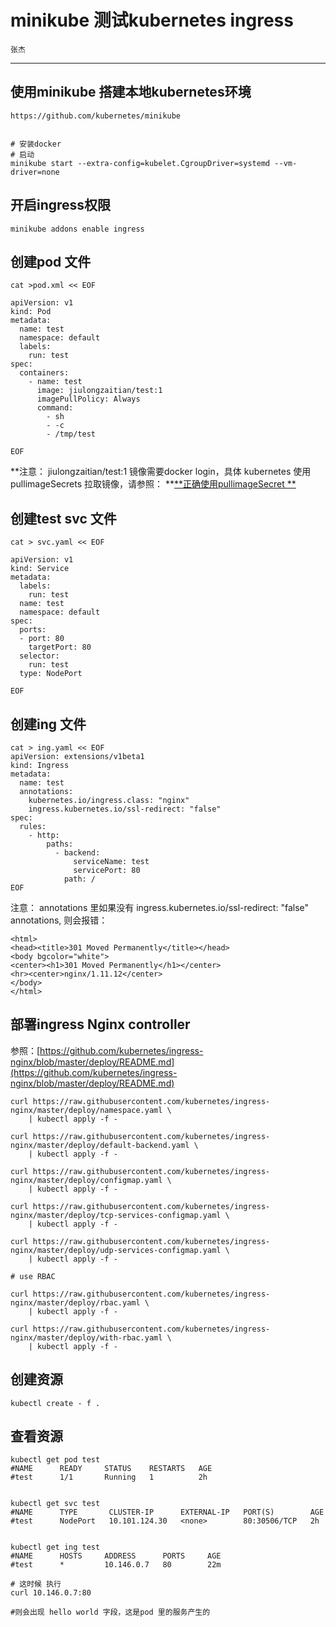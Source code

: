 # minikube 测试kubernetes ingress

```
张杰
```

---

## 使用minikube 搭建本地kubernetes环境

```
https://github.com/kubernetes/minikube


# 安装docker 
# 启动
minikube start --extra-config=kubelet.CgroupDriver=systemd --vm-driver=none
```

## 

## 开启ingress权限

```
minikube addons enable ingress
```

## 创建pod 文件

```
cat >pod.xml << EOF

apiVersion: v1
kind: Pod
metadata:
  name: test
  namespace: default
  labels:
    run: test
spec:
  containers:
    - name: test
      image: jiulongzaitian/test:1
      imagePullPolicy: Always
      command:
        - sh
        - -c
        - /tmp/test

EOF
```

**注意： jiulongzaitian/test:1 镜像需要docker login，具体 kubernetes 使用pullimageSecrets 拉取镜像，请参照： **[**正确使用pullimageSecret **](/centos-bu-shu-k8s-ji-qun/zheng-que-shi-yong-pullimagesecret.md)

## 创建test svc 文件

```
cat > svc.yaml << EOF

apiVersion: v1
kind: Service
metadata:
  labels:
    run: test
  name: test
  namespace: default
spec:
  ports:
  - port: 80
    targetPort: 80
  selector:
    run: test
  type: NodePort

EOF
```

## 创建ing 文件

```
cat > ing.yaml << EOF
apiVersion: extensions/v1beta1
kind: Ingress
metadata:
  name: test
  annotations:
    kubernetes.io/ingress.class: "nginx"
    ingress.kubernetes.io/ssl-redirect: "false"
spec:
  rules:
    - http:
        paths:
          - backend:
              serviceName: test
              servicePort: 80
            path: /
EOF
```

注意： annotations 里如果没有 ingress.kubernetes.io/ssl-redirect: "false"   annotations,  则会报错：

```
<html>
<head><title>301 Moved Permanently</title></head>
<body bgcolor="white">
<center><h1>301 Moved Permanently</h1></center>
<hr><center>nginx/1.11.12</center>
</body>
</html>
```

## 部署ingress Nginx controller

参照：[https://github.com/kubernetes/ingress-nginx/blob/master/deploy/README.md](https://github.com/kubernetes/ingress-nginx/blob/master/deploy/README.md)

```
curl https://raw.githubusercontent.com/kubernetes/ingress-nginx/master/deploy/namespace.yaml \
    | kubectl apply -f -

curl https://raw.githubusercontent.com/kubernetes/ingress-nginx/master/deploy/default-backend.yaml \
    | kubectl apply -f -

curl https://raw.githubusercontent.com/kubernetes/ingress-nginx/master/deploy/configmap.yaml \
    | kubectl apply -f -

curl https://raw.githubusercontent.com/kubernetes/ingress-nginx/master/deploy/tcp-services-configmap.yaml \
    | kubectl apply -f -

curl https://raw.githubusercontent.com/kubernetes/ingress-nginx/master/deploy/udp-services-configmap.yaml \
    | kubectl apply -f -

# use RBAC

curl https://raw.githubusercontent.com/kubernetes/ingress-nginx/master/deploy/rbac.yaml \
    | kubectl apply -f -

curl https://raw.githubusercontent.com/kubernetes/ingress-nginx/master/deploy/with-rbac.yaml \
    | kubectl apply -f -
```

## 创建资源

```
kubectl create - f .
```

## 查看资源

```
kubectl get pod test
#NAME      READY     STATUS    RESTARTS   AGE
#test      1/1       Running   1          2h


kubectl get svc test
#NAME      TYPE       CLUSTER-IP      EXTERNAL-IP   PORT(S)        AGE
#test      NodePort   10.101.124.30   <none>        80:30506/TCP   2h


kubectl get ing test
#NAME      HOSTS     ADDRESS      PORTS     AGE
#test      *         10.146.0.7   80        22m

# 这时候 执行 
curl 10.146.0.7:80

#则会出现 hello world 字段，这是pod 里的服务产生的
```



